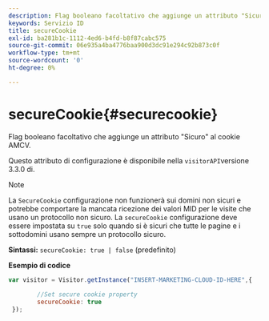 ```yaml
---
description: Flag booleano facoltativo che aggiunge un attributo "Sicuro" al cookie AMCV.
keywords: Servizio ID
title: secureCookie
exl-id: ba281b1c-1112-4ed6-b4fd-b8f87cabc575
source-git-commit: 06e935a4ba4776baa900d3dc91e294c92b873c0f
workflow-type: tm+mt
source-wordcount: '0'
ht-degree: 0%

---
```


# secureCookie{#securecookie}

Flag booleano facoltativo che aggiunge un attributo &quot;Sicuro&quot; al cookie AMCV.

Questo attributo di configurazione è disponibile nella `visitorAPI`versione 3.3.0 di.

>[!NOTE]
>
>La `SecureCookie` configurazione non funzionerà sui domini non sicuri e potrebbe comportare la mancata ricezione dei valori MID per le visite che usano un protocollo non sicuro. La `secureCookie` configurazione deve essere impostata su `true` solo quando si è sicuri che tutte le pagine e i sottodomini usano sempre un protocollo sicuro.

**Sintassi:** `secureCookie: true | false` (predefinito)

**Esempio di codice**

```js
var visitor = Visitor.getInstance("INSERT-MARKETING-CLOUD-ID-HERE",{ 
 
        //Set secure cookie property 
        secureCookie: true 
 });
```
